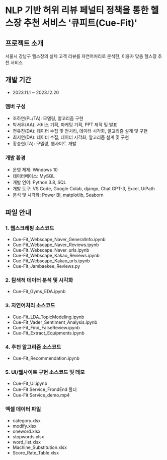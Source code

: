 # NLP 기반 허위 리뷰 페널티 정책을 통한 헬스장 추천 서비스 '큐피트(Cue-Fit)'


## 프로젝트 소개
서울시 강남구 헬스장의 실제 고객 리뷰를 자연어처리로 분석한, 이용자 맞춤 헬스장 추천 서비스


## 개발 기간
 - 2023.11.1 ~ 2023.12.20


### 멤버 구성
 - 조하연(PL/TA): 모델링, 알고리즘 구현
 - 박서우(AA): 서비스 기획, 마케팅 기획, PPT 제작 및 발표
 - 전유진(DA): 데이터 수집 및 전처리, 데이터 시각화, 알고리즘 설계 및 구현
 - 최지연(DA): 데이터 수집, 데이터 시각화, 알고리즘 설계 및 구현
 - 황승현(TA): 모델링, 웹사이트 개발


### 개발 환경
 - 운영 체제: Windows 10
 - 데이터베이스: MySQL
 - 개발 언어: Python 3.8, SQL
 - 개발 도구: VS Code, Google Colab, django, Chat GPT-3, Excel, UiPath
 - 분석 및 시각화: Power BI, matplotlib, Seaborn


## 파일 안내
### 1. 웹스크레핑 소스코드
  - Cue-Fit_Webscape_Naver_GeneralInfo.ipynb
  - Cue-Fit_Webscape_Naver_Reviews.ipynb
  - Cue-Fit_Webscape_Naver_urls.ipynb
  - Cue-Fit_Webscape_Kakao_Reviews.ipynb
  - Cue-Fit_Webscape_Kakao_urls.ipynb
  - Cue-Fit_Jambaekee_Reviews.py
    
### 2. 탐색적 데이터 분석 및 시각화
  - Cue-Fit_Gyms_EDA.ipynb
    
### 3. 자연어처리 소스코드
  - Cue-Fit_LDA_TopicModeling.ipynb
  - Cue-Fit_Vader_Sentiment_Analysis.ipynb
  - Cue-Fit_Find_FalseReview.ipynb
  - Cue-Fit_Extract_Equipments.ipynb

### 4. 추천 알고리즘 소스코드
  - Cue-Fit_Recommendation.ipynb

### 5. UI/웹사이트 구현 소스코드 및 데모
  - Cue-Fit_UI.ipynb
  - Cue-Fit Service_FrondEnd 폴더
  - Cue-Fit Service_demo.mp4

### 엑셀 데이터 파일
  - category.xlsx
  - modify.xlsx
  - oneword.xlsx
  - stopwords.xlsx
  - word_list.xlsx
  - Machine_Substitution.xlsx
  - Score_Rate_Table.xlsx

